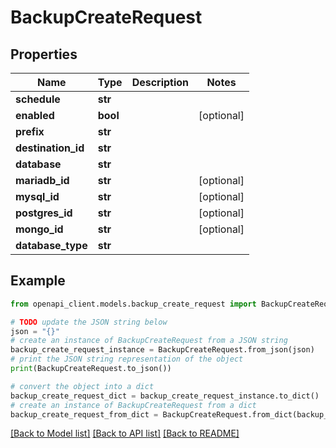 # BackupCreateRequest


## Properties

Name | Type | Description | Notes
------------ | ------------- | ------------- | -------------
**schedule** | **str** |  | 
**enabled** | **bool** |  | [optional] 
**prefix** | **str** |  | 
**destination_id** | **str** |  | 
**database** | **str** |  | 
**mariadb_id** | **str** |  | [optional] 
**mysql_id** | **str** |  | [optional] 
**postgres_id** | **str** |  | [optional] 
**mongo_id** | **str** |  | [optional] 
**database_type** | **str** |  | 

## Example

```python
from openapi_client.models.backup_create_request import BackupCreateRequest

# TODO update the JSON string below
json = "{}"
# create an instance of BackupCreateRequest from a JSON string
backup_create_request_instance = BackupCreateRequest.from_json(json)
# print the JSON string representation of the object
print(BackupCreateRequest.to_json())

# convert the object into a dict
backup_create_request_dict = backup_create_request_instance.to_dict()
# create an instance of BackupCreateRequest from a dict
backup_create_request_from_dict = BackupCreateRequest.from_dict(backup_create_request_dict)
```
[[Back to Model list]](../README.md#documentation-for-models) [[Back to API list]](../README.md#documentation-for-api-endpoints) [[Back to README]](../README.md)


